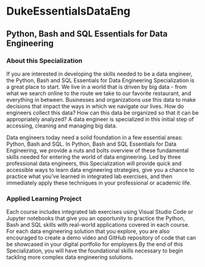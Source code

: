 # DukeEssentialsDataEng
## Python, Bash and SQL Essentials for Data Engineering
### About this Specialization


If you are interested in developing the skills needed to be a data engineer, the Python, Bash and SQL Essentials for Data Engineering Specialization is a great place to start. We live in a world that is driven by big data - from what we search online to the route we take to our favorite restaurant, and everything in between. Businesses and organizations use this data to make decisions that impact the ways in which we navigate our lives. How do engineers collect this data? How can this data be organized so that it can be appropriately analyzed? A data engineer is specialized in this initial step of accessing, cleaning and managing big data.

Data engineers today need a solid foundation in a few essential areas: Python, Bash and SQL. In Python, Bash and SQL Essentials for Data Engineering, we provide a nuts and bolts overview of these fundamental skills needed for entering the world of data engineering. Led by three professional data engineers, this Specialization will provide quick and accessible ways to learn data engineering strategies, give you a chance to practice what you’ve learned in integrated lab exercises, and then immediately apply these techniques in your professional or academic life.

### Applied Learning Project

Each course includes integrated lab exercises using Visual Studio Code or Jupyter notebooks that give you an opportunity to practice the Python, Bash and SQL skills with real-world applications covered in each course. For each data engineering solution that you explore, you are also encouraged to create a demo video and GitHub repository of code that can be showcased in your digital portfolio for employers.By the end of this Specialization, you will have the foundational skills necessary to begin tackling more complex data engineering solutions.

